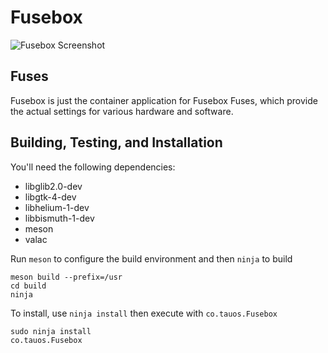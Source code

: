 # Fusebox

![Fusebox Screenshot](data/screenshot.png?raw=true)

## Fuses

Fusebox is just the container application for Fusebox Fuses, which provide the actual settings for various hardware and software.

## Building, Testing, and Installation

You'll need the following dependencies:

- libglib2.0-dev
- libgtk-4-dev
- libhelium-1-dev
- libbismuth-1-dev
- meson
- valac

Run `meson` to configure the build environment and then `ninja` to build

    meson build --prefix=/usr
    cd build
    ninja

To install, use `ninja install` then execute with `co.tauos.Fusebox`

    sudo ninja install
    co.tauos.Fusebox

